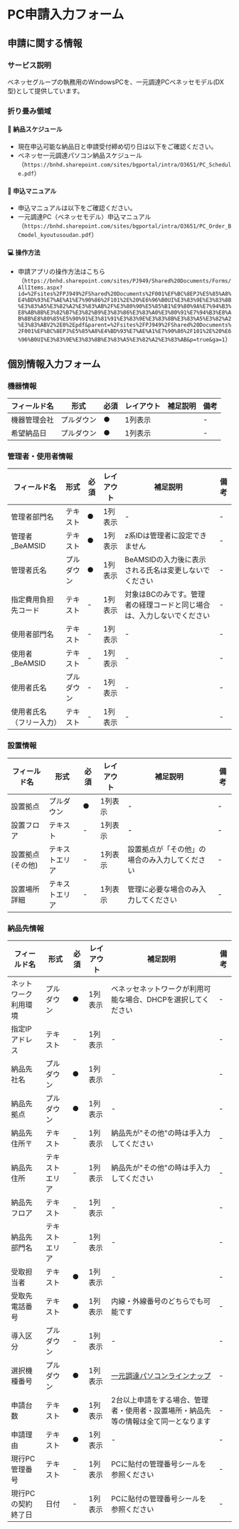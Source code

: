 # PC申請入力フォーム

## 申請に関する情報

### サービス説明

ベネッセグループの執務用のWindowsPCを、一元調達PCベネッセモデル(DX型)として提供しています。

### 折り畳み領域

#### 📅 納品スケジュール

- 現在申込可能な納品日と申請受付締め切り日は以下をご確認ください。
- ベネッセ一元調達パソコン納品スケジュール（`https://bnhd.sharepoint.com/sites/bgportal/intra/O3651/PC_Schedule.pdf`）

#### 📖 申込マニュアル

- 申込マニュアルは以下をご確認ください。
- 一元調達PC（ベネッセモデル）申込マニュアル（`https://bnhd.sharepoint.com/sites/bgportal/intra/O3651/PC_Order_BCmodel_kyoutusoudan.pdf`）

#### 💻 操作方法

- 申請アプリの操作方法はこちら（`https://bnhd.sharepoint.com/sites/PJ949/Shared%20Documents/Forms/AllItems.aspx?id=%2Fsites%2FPJ949%2FShared%20Documents%2F001%EF%BC%8EPJ%E5%85%A8%E4%BD%93%E7%AE%A1%E7%90%86%2F101%2E%20%E6%96%B0UI%E3%83%9E%E3%83%8B%E3%83%A5%E3%82%A2%E3%83%AB%2F%E3%80%90%E5%85%B1%E9%80%9A%E7%94%B3%E8%AB%8B%E3%82%B7%E3%82%B9%E3%83%86%E3%83%A0%E3%80%91%E7%94%B3%E8%AB%8B%E8%80%85%E5%90%91%E3%81%91%E3%83%9E%E3%83%8B%E3%83%A5%E3%82%A2%E3%83%ABV2%2E0%2Epdf&parent=%2Fsites%2FPJ949%2FShared%20Documents%2F001%EF%BC%8EPJ%E5%85%A8%E4%BD%93%E7%AE%A1%E7%90%86%2F101%2E%20%E6%96%B0UI%E3%83%9E%E3%83%8B%E3%83%A5%E3%82%A2%E3%83%AB&p=true&ga=1`）

## 個別情報入力フォーム

### 機器情報

| フィールド名 | 形式       | 必須 | レイアウト | 補足説明 | 備考 |
| ------------ | ---------- | ---- | ---------- | -------- | ---- |
| 機器管理会社 | プルダウン | ●    | 1列表示    |          | -    |
| 希望納品日   | プルダウン | ●    | 1列表示    |          | -    |

### 管理者・使用者情報

| フィールド名             | 形式       | 必須 | レイアウト | 補足説明                                                               | 備考 |
| ------------------------ | ---------- | ---- | ---------- | ---------------------------------------------------------------------- | ---- |
| 管理者部門名             | テキスト   | ●    | 1列表示    | -                                                                      | -    |
| 管理者_BeAMSID           | テキスト   | ●    | 1列表示    | z系IDは管理者に設定できません                                          | -    |
| 管理者氏名               | プルダウン | ●    | 1列表示    | BeAMSIDの入力後に表示される氏名は変更しないでください                  | -    |
| 指定費用負担先コード     | テキスト   | -    | 1列表示    | 対象はBCのみです。管理者の経理コードと同じ場合は、入力しないでください | -    |
| 使用者部門名             | テキスト   | -    | 1列表示    | -                                                                      | -    |
| 使用者_BeAMSID           | テキスト   | -    | 1列表示    | -                                                                      | -    |
| 使用者氏名               | プルダウン | -    | 1列表示    | -                                                                      | -    |
| 使用者氏名（フリー入力） | テキスト   | -    | 1列表示    | -                                                                      | -    |

### 設置情報

| フィールド名     | 形式           | 必須 | レイアウト | 補足説明                                       | 備考 |
| ---------------- | -------------- | ---- | ---------- | ---------------------------------------------- | ---- |
| 設置拠点         | プルダウン     | ●    | 1列表示    | -                                              | -    |
| 設置フロア       | テキスト       | -    | 1列表示    | -                                              | -    |
| 設置拠点(その他) | テキストエリア | -    | 1列表示    | 設置拠点が「その他」の場合のみ入力してください | -    |
| 設置場所詳細     | テキストエリア | -    | 1列表示    | 管理に必要な場合のみ入力してください           | -    |

### 納品先情報

| フィールド名         | 形式           | 必須 | レイアウト | 補足説明                                                                                                   | 備考 |
| -------------------- | -------------- | ---- | ---------- | ---------------------------------------------------------------------------------------------------------- | ---- |
| ネットワーク利用環境 | プルダウン     | ●    | 1列表示    | ベネッセネットワークが利用可能な場合、DHCPを選択してください                                               | -    |
| 指定IPアドレス       | テキスト       | -    | 1列表示    | -                                                                                                          | -    |
| 納品先社名           | プルダウン     | ●    | 1列表示    | -                                                                                                          | -    |
| 納品先拠点           | プルダウン     | ●    | 1列表示    | -                                                                                                          | -    |
| 納品先住所〒         | テキスト       | -    | 1列表示    | 納品先が"その他"の時は手入力してください                                                                   | -    |
| 納品先住所           | テキストエリア | -    | 1列表示    | 納品先が"その他"の時は手入力してください                                                                   | -    |
| 納品先フロア         | テキスト       | -    | 1列表示    | -                                                                                                          | -    |
| 納品先部門名         | テキストエリア | -    | 1列表示    | -                                                                                                          | -    |
| 受取担当者           | テキスト       | ●    | 1列表示    | -                                                                                                          | -    |
| 受取先電話番号       | テキスト       | ●    | 1列表示    | 内線・外線番号のどちらでも可能です                                                                         | -    |
| 導入区分             | プルダウン     | -    | 1列表示    | -                                                                                                          | -    |
| 選択機種番号         | プルダウン     | ●    | 1列表示    | [一元調達パソコンラインナップ](https://bnhd.sharepoint.com/sites/bgportal/intra/O3651/PC_Lineup_Win11.pdf) | -    |
| 申請台数             | テキスト       | ●    | 1列表示    | 2台以上申請をする場合、管理者・使用者・設置場所・納品先等の情報は全て同一となります                        | -    |
| 申請理由             | テキスト       | ●    | 1列表示    | -                                                                                                          | -    |
| 現行PC管理番号       | テキスト       | -    | 1列表示    | PCに貼付の管理番号シールを参照ください                                                                     | -    |
| 現行PCの契約終了日   | 日付           | -    | 1列表示    | PCに貼付の管理番号シールを参照ください                                                                     | -    |